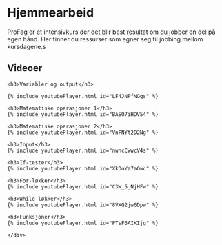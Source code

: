 # Hjemmearbeid

ProFag er et intensivkurs der det blir best resultat om du jobber en del på egen hånd. Her finner du ressurser som egner seg til jobbing mellom kursdagene.s

<div class="card module-links col-centered">
    <div class="card-header">
        <h2>Videoer</h2>
    </div>
    <div class="card-body">

    <h3>Variabler og output</h3>

    {% include youtubePlayer.html id="LF4JNPfNGgs" %}

    <h3>Matematiske operasjoner 1</h3>
    {% include youtubePlayer.html id="BASO7iHDV54" %}

    <h3>Matematiske operasjoner 2</h3>
    {% include youtubePlayer.html id="VnFNYt2D2Ng" %}

    <h3>Input</h3>
    {% include youtubePlayer.html id="nwncCwwcV4s" %}

    <h3>If-tester</h3>
    {% include youtubePlayer.html id="XkDoYa7aGwc" %}

    <h3>For-løkker</h3>
    {% include youtubePlayer.html id="C3W_5_NjHFw" %}

    <h3>While-løkker</h3>
    {% include youtubePlayer.html id="8VXQ2jw6Dpw" %}
    
    <h3>Funksjoner</h3>
    {% include youtubePlayer.html id="PTsF6AIKIjg" %}
    
    </div>
</div>
